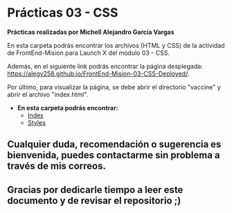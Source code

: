 # Prácticas 03 - CSS

**Prácticas realizadas por Michell Alejandro García Vargas**

En esta carpeta podrás encontrar los archivos (HTML y CSS) de la actividad de FrontEnd-Mision para Launch X del módulo 03 - CSS.

Además, en el siguiente link podrás encontrar la página desplegada: https://alegv258.github.io/FrontEnd-Mision-03-CSS-Deployed/.

Por último, para visualizar la página, se debe abrir el directorio "vaccine" y abrir el archivo "index.html".

- **En esta carpeta podrás encontrar:**
	- [Index](./vaccine/index.html)
	- [Styles](./vaccine/pages/CSS/style.css)

## Cualquier duda, recomendación o sugerencia es bienvenida, puedes contactarme sin problema a través de mis correos.

## Gracias por dedicarle tiempo a leer este documento y de revisar el repositorio ;)

